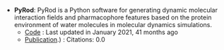 - **PyRod**: PyRod is a Python software for generating dynamic molecular interaction fields and pharmacophore features based on the protein environment of water molecules in molecular dynamics simulations.
	- [Code](https://github.com/wolberlab/pyrod) : Last updated in January 2021, 41 months ago
	- [Publication](https://doi.org/10.1021/acs.jcim.9b00281).) : Citations: 0.0
